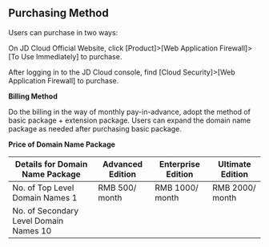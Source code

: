 ## **Purchasing Method**

Users can purchase in two ways:

On JD Cloud Official Website, click [Product]>[Web Application Firewall]>[To Use Immediately] to purchase.

After logging in to the JD Cloud console, find [Cloud Security]>[Web Application Firewall] to purchase.

**Billing Method**

Do the billing in the way of monthly pay-in-advance, adopt the method of basic package + extension package. Users can expand the domain name package as needed after purchasing basic package.

**Price of Domain Name Package**

| Details for Domain Name Package       | Advanced Edition    | Enterprise Edition    | Ultimate Edition    |
| ---------------- | --------- | --------- | --------- |
| No. of Top Level Domain Names   1 | RMB 500/ month | RMB 1000/ month | RMB 2000/ month |
| No. of Secondary Level Domain Names 10  |           |           |           |

 